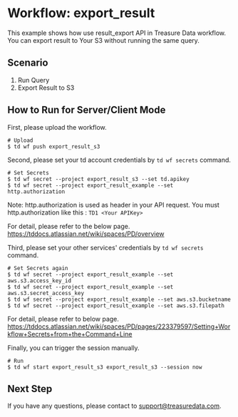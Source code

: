 # Workflow: export_result
This example shows how use result_export API in Treasure Data workflow.
You can export result to Your S3 without running the same query.

## Scenario

1. Run Query
2. Export Result to S3

## How to Run for Server/Client Mode
First, please upload the workflow.
```
# Upload
$ td wf push export_result_s3
```

Second, please set your td account credentials by ```td wf secrets``` command.
```
# Set Secrets
$ td wf secret --project export_result_s3 --set td.apikey
$ td wf secret --project export_result_example --set http.authorization
```

Note: http.authorization is used as header in your API request.
You must http.authorization like this : ```TD1 <Your APIKey>```

For detail, please refer to the below page.
https://tddocs.atlassian.net/wiki/spaces/PD/overview


Third, please set your other services' credentials by ```td wf secrets``` command.
```
# Set Secrets again
$ td wf secret --project export_result_example --set aws.s3.access_key_id
$ td wf secret --project export_result_example --set aws.s3.secret_access_key
$ td wf secret --project export_result_example --set aws.s3.bucketname
$ td wf secret --project export_result_example --set aws.s3.filepath
```



For detail, please refer to below page.
https://tddocs.atlassian.net/wiki/spaces/PD/pages/223379597/Setting+Workflow+Secrets+from+the+Command+Line

Finally, you can trigger the session manually.

```
# Run
$ td wf start export_result_s3 export_result_s3 --session now
```

## Next Step
If you have any questions, please contact to support@treasuredata.com.
